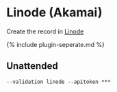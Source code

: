 ---
---
# Linode (Akamai) 
Create the record in [Linode](https://www.linode.com/)

{% include plugin-seperate.md %}

## Unattended 
`‑‑validation linode ‑‑apitoken ***`